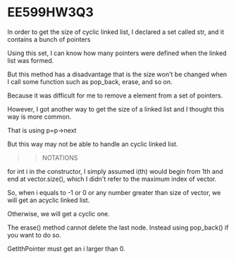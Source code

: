 # EE599HW3Q3
In order to get the size of cyclic linked list, I declared a set called str, and it contains a bunch of pointers

Using this set, I can know how many pointers were defined when the linked list was formed.

But this method has a disadvantage that is the size won't be changed when I call some function such as pop_back, erase, and so on.

Because it was difficult for me to remove a element from a set of pointers.

However, I got another way to get the size of a linked list and I thought this way is more common.

That is using p=p->next

But this way may not be able to handle an cyclic linked list.

>>NOTATIONS

for int i in the constructor, I simply assumed i(th) would begin from 1th and end at vector.size(), which I didn't refer to the maximum index of vector.

So, when i equals to -1 or 0 or any number greater than size of vector, we will get an acyclic linked list.

Otherwise, we will get a cyclic one.

The erase() method cannot delete the last node. Instead using pop_back() if you want to do so.

GetIthPointer must get an i larger than 0.